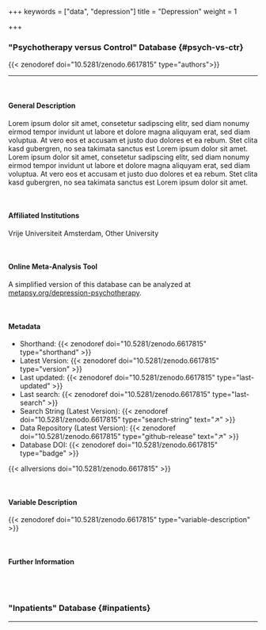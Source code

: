 +++
keywords = ["data", "depression"]
title = "Depression"
weight = 1

+++

### "Psychotherapy versus Control" Database {#psych-vs-ctr}

{{< zenodoref doi="10.5281/zenodo.6617815" type="authors">}}

---

<br>

#### General Description

Lorem ipsum dolor sit amet, consetetur sadipscing elitr, sed diam nonumy eirmod tempor invidunt ut labore et dolore magna aliquyam erat, sed diam voluptua. At vero eos et accusam et justo duo dolores et ea rebum. Stet clita kasd gubergren, no sea takimata sanctus est Lorem ipsum dolor sit amet. Lorem ipsum dolor sit amet, consetetur sadipscing elitr, sed diam nonumy eirmod tempor invidunt ut labore et dolore magna aliquyam erat, sed diam voluptua. At vero eos et accusam et justo duo dolores et ea rebum. Stet clita kasd gubergren, no sea takimata sanctus est Lorem ipsum dolor sit amet.

<br>

#### Affiliated Institutions

Vrije Universiteit Amsterdam, Other University

<br>

#### Online Meta-Analysis Tool

A simplified version of this database can be analyzed at <a href="https://www.metapsy.org/depression-psychotherapy" target="_blank">metapsy.org/depression-psychotherapy</a>.

<br>

#### Metadata

- Shorthand: {{< zenodoref doi="10.5281/zenodo.6617815" type="shorthand" >}}
- Latest Version: {{< zenodoref doi="10.5281/zenodo.6617815" type="version" >}}
- Last updated: {{< zenodoref doi="10.5281/zenodo.6617815" type="last-updated" >}}
- Last search: {{< zenodoref doi="10.5281/zenodo.6617815" type="last-search" >}}
- Search String (Latest Version): {{< zenodoref doi="10.5281/zenodo.6617815" type="search-string" text="↗" >}}
- Data Repository (Latest Version): {{< zenodoref doi="10.5281/zenodo.6617815" type="github-release" text="↗" >}}
- Database DOI: {{< zenodoref doi="10.5281/zenodo.6617815" type="badge" >}}

{{< allversions doi="10.5281/zenodo.6617815" >}}

<br>

#### Variable Description

{{< zenodoref doi="10.5281/zenodo.6617815" type="variable-description" >}}

<br>

#### Further Information

<br></br>

### "Inpatients" Database {#inpatients}

---
